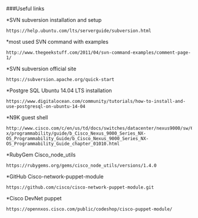 ###Useful links 

*SVN subversion installation and setup

    https://help.ubuntu.com/lts/serverguide/subversion.html

*most used SVN command with examples

    http://www.thegeekstuff.com/2011/04/svn-command-examples/comment-page-1/

*SVN subversion official site

    https://subversion.apache.org/quick-start

*Postgre SQL Ubuntu 14.04 LTS installation

    https://www.digitalocean.com/community/tutorials/how-to-install-and-use-postgresql-on-ubuntu-14-04

*N9K guest shell

    http://www.cisco.com/c/en/us/td/docs/switches/datacenter/nexus9000/sw/6-x/programmability/guide/b_Cisco_Nexus_9000_Series_NX-OS_Programmability_Guide/b_Cisco_Nexus_9000_Series_NX-OS_Programmability_Guide_chapter_01010.html

*RubyGem Cisco_node_utils

    https://rubygems.org/gems/cisco_node_utils/versions/1.4.0

*GitHub Cisco-network-puppet-module

    https://github.com/cisco/cisco-network-puppet-module.git

*Cisco DevNet puppet

    https://opennxos.cisco.com/public/codeshop/cisco-puppet-module/
